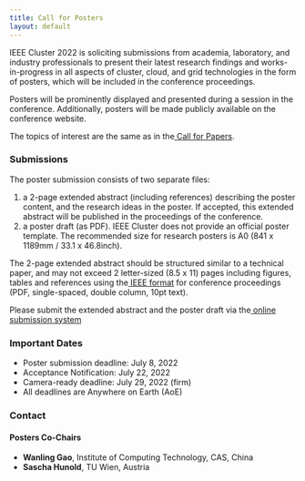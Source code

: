 ```yaml
---
title: Call for Posters
layout: default
---
```


<!--##### **[Download PDF of the CFP](https://clustercomp.org/2022/pdf/call_for_posters.pdf)<span style="text-decoration:underline;"> </span>**-->

IEEE Cluster 2022 is soliciting submissions from academia, laboratory, and industry professionals to present their latest research findings and works-in-progress in all aspects of cluster, cloud, and grid technologies in the form of posters, which will be included in the conference proceedings.

Posters will be prominently displayed and presented during a session in the conference. Additionally, posters will be made publicly available on the conference website.

The topics of interest are the same as in the[ Call for Papers](https://easychair.org/conferences/?conf=clusterposter2022).


### **Submissions**

The poster submission consists of two separate files:



1. a 2-page extended abstract (including references) describing the poster content, and the research ideas in the poster. If accepted, this extended abstract will be published in the proceedings of the conference.
2. a poster draft (as PDF). IEEE Cluster does not provide an official poster template. The recommended size for research posters is A0 (841 x 1189mm / 33.1 x 46.8inch).

The 2-page extended abstract should be structured similar to a technical paper, and may not exceed 2 letter-sized (8.5 x 11) pages including figures, tables and references using the[ IEEE format](http://www.ieee.org/conferences_events/conferences/publishing/templates.html) for conference proceedings (PDF, single-spaced, double column, 10pt text).

Please submit the extended abstract and the poster draft via the[ online submission system](https://clustercomp.org/submit)


### **Important Dates**



* Poster submission deadline: July 8, 2022
* Acceptance Notification: July 22, 2022
* Camera-ready deadline: July 29, 2022 (firm)
* All deadlines are Anywhere on Earth (AoE)


### **Contact**


#### **Posters Co-Chairs**

* **Wanling Gao**, Institute of Computing Technology, CAS, China
* **Sascha Hunold**, TU Wien, Austria